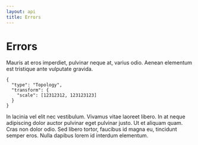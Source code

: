 ```yaml
---
layout: api
title: Errors
---
```


# Errors
Mauris at eros imperdiet, pulvinar neque at, varius odio. Aenean elementum est tristique ante vulputate gravida.

    {
      "type": "Topology",
      "transform": {
        "scale": [12312312, 123123123]
      }
    }

In lacinia vel elit nec vestibulum. Vivamus vitae laoreet libero. In at neque adipiscing dolor auctor pulvinar eget pulvinar justo. Ut et aliquam quam. Cras non dolor odio. Sed libero tortor, faucibus id magna eu, tincidunt semper eros. Nulla dapibus lorem id interdum elementum.

